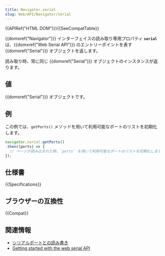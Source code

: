 ```yaml
---
title: Navigator.serial
slug: Web/API/Navigator/serial
---
```


{{APIRef("HTML DOM")}}{{SeeCompatTable}}

{{domxref("Navigator")}} インターフェイスの読み取り専用プロパティ **`serial`** は、{{domxref("Web Serial API")}} のエントリーポイントを表す {{domxref("Serial")}} オブジェクトを返します。

読み取り時、常に同じ {{domxref("Serial")}} オブジェクトのインスタンスが返ります。

## 値

{{domxref("Serial")}} オブジェクトです。

## 例

この例では、`getPorts()` メソッドを用いて利用可能なポートのリストを初期化します。

```js
navigator.serial.getPorts()
.then((ports) => {
  // ページが読み込まれた時、`ports` を用いて利用可能なポートのリストを初期化します。
});
```

## 仕様書

{{Specifications}}

## ブラウザーの互換性

{{Compat}}

## 関連情報

- [シリアルポートとの読み書き](https://web.dev/serial/)
- [Getting started with the web serial API](https://codelabs.developers.google.com/codelabs/web-serial#0)
